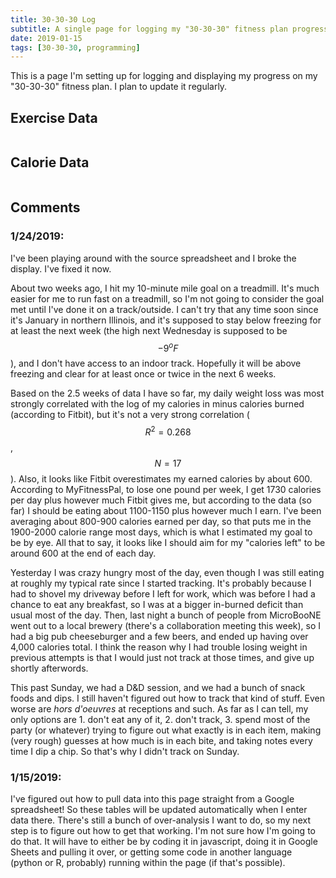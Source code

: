 ```yaml
---
title: 30-30-30 Log
subtitle: A single page for logging my "30-30-30" fitness plan progress.
date: 2019-01-15
tags: [30-30-30, programming]
---
```


This is a page I'm setting up for logging and displaying my progress on my "30-30-30" fitness plan. I plan to update it regularly. 

## Exercise Data

<table style="width:100%;overflow:auto;" id="runtable"></table>

## Calorie Data

<table style="width:100%;overflow:auto;" id="caltable"></table>

## Comments
### 1/24/2019:
I've been playing around with the source spreadsheet and I broke the display. I've fixed it now.

About two weeks ago, I hit my 10-minute mile goal on a treadmill. It's much easier for me to run fast on a treadmill, so I'm not going to consider the goal met until I've done it on a track/outside. I can't try that any time soon since it's January in northern Illinois, and it's supposed to stay below freezing for at least the next week (the high next Wednesday is supposed to be $$-9 {}^oF$$), and I don't have access to an indoor track. Hopefully it will be above freezing and clear for at least once or twice in the next 6 weeks.

Based on the 2.5 weeks of data I have so far, my daily weight loss was most strongly correlated with the log of my calories in minus calories burned (according to Fitbit), but it's not a very strong correlation ($$R^2 = 0.268$$, $$N = 17$$). Also, it looks like Fitbit overestimates my earned calories by about 600. According to MyFitnessPal, to lose one pound per week, I get 1730 calories per day plus however much Fitbit gives me, but according to the data (so far) I should be eating about 1100-1150 plus however much I earn. I've been averaging about 800-900 calories earned per day, so that puts me in the 1900-2000 calorie range most days, which is what I estimated my goal to be by eye. All that to say, it looks like I should aim for my "calories left" to be around 600 at the end of each day.

Yesterday I was crazy hungry most of the day, even though I was still eating at roughly my typical rate since I started tracking. It's probably because I had to shovel my driveway before I left for work, which was before I had a chance to eat any breakfast, so I was at a bigger in-burned deficit than usual most of the day. Then, last night a bunch of people from MicroBooNE went out to a local brewery (there's a collaboration meeting this week), so I had a big pub cheeseburger and a few beers, and ended up having over 4,000 calories total. I think the reason why I had trouble losing weight in previous attempts is that I would just not track at those times, and give up shortly afterwords.

This past Sunday, we had a D&D session, and we had a bunch of snack foods and dips. I still haven't figured out how to track that kind of stuff. Even worse are *hors d'oeuvres* at receptions and such. As far as I can tell, my only options are 1. don't eat any of it, 2. don't track, 3. spend most of the party (or whatever) trying to figure out what exactly is in each item, making (very rough) guesses at how much is in each bite, and taking notes every time I dip a chip. So that's why I didn't track on Sunday.

### 1/15/2019:
I've figured out how to pull data into this page straight from a Google spreadsheet! So these tables will be updated automatically when I enter data there. There's still a bunch of over-analysis I want to do, so my next step is to figure out how to get that working. I'm not sure how I'm going to do that. It will have to either be by coding it in javascript, doing it in Google Sheets and pulling it over, or getting some code in another language (python or R, probably) running within the page (if that's possible).
  
<script>
  function displayContent(json) {
    var runstring = "<tr><th>Date</th><th>Run Time</th><th>Distance (km)</th><th>Speed (km/h)</th><th>Steps</th></tr>";  
    var calstring = "<tr><th>Date</th><th>Calories In</th><th>Calories Earned</th><th>Calories In Minus Earned</th><th>Weight</th></tr>";
    var len = json.feed.entry.length;
    for (var i=0; i<len; i++) {
      var rundate = json.feed.entry[i].gsx$date.$t;
      var runtime = json.feed.entry[i].gsx$time.$t;
      var rundist = json.feed.entry[i].gsx$distancekm.$t;
      var runspeed = json.feed.entry[i].gsx$avgspeedkmh.$t;
      var steps = json.feed.entry[i].gsx$steps.$t;
      var calin = json.feed.entry[i].gsx$caloriesin.$t;
      var calearned = json.feed.entry[i].gsx$caloriesearned.$t;
      var weight = json.feed.entry[i].gsx$weightlbs.$t;
      var inminusearned = json.feed.entry[i].gsx$intakeminusearned.$t;
      runstring += "<tr><td nowrap>" + rundate + "</td><td>" + runtime + "</td><td>" + rundist + "</td><td>" + runspeed + "</td><td>" + steps + "</td></tr>";
      calstring += "<tr><td nowrap>" + rundate + "</td><td>" + calin + "</td><td>" + calearned + "</td><td>" + inminusearned + "</td><td>" + weight + "</td></tr>";
    }
    //runstring += "</table>";
    //calstring += "</table>";
    document.getElementById("runtable").innerHTML = runstring;
    document.getElementById("caltable").innerHTML = calstring;
  }   
</script>
<script src="https://spreadsheets.google.com/feeds/list/1ja2C-UuzQo4i_OrBZe-91Kifm3zWd9pg16xmLlN0Wgs/od6/public/values?alt=json-in-script&amp;callback=displayContent" type="text/javascript"></script>
